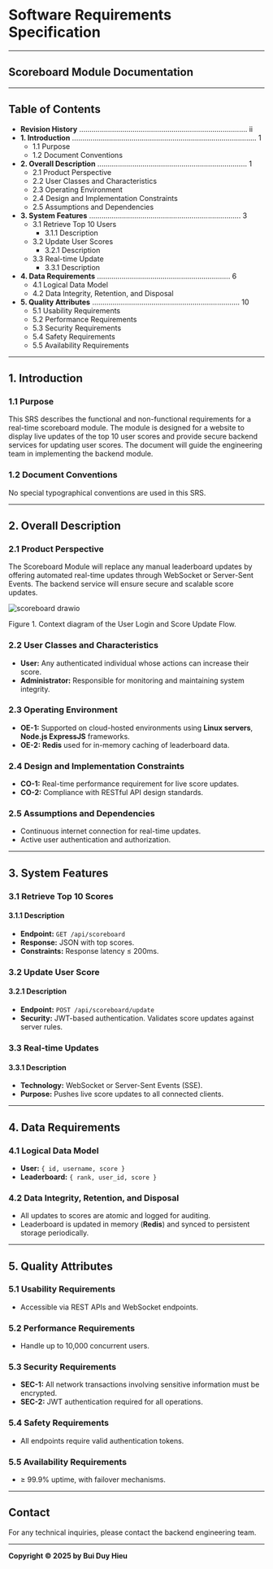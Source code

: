 # Software Requirements Specification

---

## **Scoreboard Module Documentation**

---

## Table of Contents

- **Revision History** .................................................................................. ii
- **1. Introduction** .......................................................................................... 1  
  - 1.1 Purpose  
  - 1.2 Document Conventions  
- **2. Overall Description** ......................................................................... 1  
  - 2.1 Product Perspective  
  - 2.2 User Classes and Characteristics  
  - 2.3 Operating Environment  
  - 2.4 Design and Implementation Constraints  
  - 2.5 Assumptions and Dependencies  
- **3. System Features** .......................................................................... 3  
  - 3.1 Retrieve Top 10 Users  
    - 3.1.1 Description  
  - 3.2 Update User Scores  
    - 3.2.1 Description  
  - 3.3 Real-time Update  
    - 3.3.1 Description  
- **4. Data Requirements** ................................................................. 6  
  - 4.1 Logical Data Model  
  - 4.2 Data Integrity, Retention, and Disposal  
- **5. Quality Attributes** ........................................................................ 10  
  - 5.1 Usability Requirements  
  - 5.2 Performance Requirements  
  - 5.3 Security Requirements  
  - 5.4 Safety Requirements  
  - 5.5 Availability Requirements  

---

## 1. **Introduction**

### 1.1 **Purpose**
This SRS describes the functional and non-functional requirements for a real-time scoreboard module. The module is designed for a website to display live updates of the top 10 user scores and provide secure backend services for updating user scores. The document will guide the engineering team in implementing the backend module.

### 1.2 **Document Conventions**
No special typographical conventions are used in this SRS.

---

## 2. **Overall Description**

### 2.1 **Product Perspective**
The Scoreboard Module will replace any manual leaderboard updates by offering automated real-time updates through WebSocket or Server-Sent Events. The backend service will ensure secure and scalable score updates.


![scoreboard drawio](https://github.com/user-attachments/assets/5970ea0a-6533-45a8-916d-1aeb587a2dd2)


Figure 1. Context diagram of the User Login and Score Update Flow.


### 2.2 **User Classes and Characteristics**
- **User:** Any authenticated individual whose actions can increase their score.  
- **Administrator:** Responsible for monitoring and maintaining system integrity.

### 2.3 **Operating Environment**
- **OE-1:** Supported on cloud-hosted environments using **Linux servers**, **Node.js ExpressJS** frameworks.  
- **OE-2:** **Redis** used for in-memory caching of leaderboard data.

### 2.4 **Design and Implementation Constraints**
- **CO-1:** Real-time performance requirement for live score updates.  
- **CO-2:** Compliance with RESTful API design standards.

### 2.5 **Assumptions and Dependencies**
- Continuous internet connection for real-time updates.  
- Active user authentication and authorization.

---

## 3. **System Features**

### 3.1 **Retrieve Top 10 Scores**

#### 3.1.1 **Description**
- **Endpoint:** `GET /api/scoreboard`  
- **Response:** JSON with top scores.  
- **Constraints:** Response latency ≤ 200ms.

### 3.2 **Update User Score**

#### 3.2.1 **Description**
- **Endpoint:** `POST /api/scoreboard/update`  
- **Security:** JWT-based authentication. Validates score updates against server rules.

### 3.3 **Real-time Updates**

#### 3.3.1 **Description**
- **Technology:** WebSocket or Server-Sent Events (SSE).  
- **Purpose:** Pushes live score updates to all connected clients.

---

## 4. **Data Requirements**

### 4.1 **Logical Data Model**
- **User:** `{ id, username, score }`  
- **Leaderboard:** `{ rank, user_id, score }`

### 4.2 **Data Integrity, Retention, and Disposal**
- All updates to scores are atomic and logged for auditing.  
- Leaderboard is updated in memory (**Redis**) and synced to persistent storage periodically.

---

## 5. **Quality Attributes**

### 5.1 **Usability Requirements**
- Accessible via REST APIs and WebSocket endpoints.

### 5.2 **Performance Requirements**
- Handle up to 10,000 concurrent users.

### 5.3 **Security Requirements**
- **SEC-1:** All network transactions involving sensitive information must be encrypted.  
- **SEC-2:** JWT authentication required for all operations.

### 5.4 **Safety Requirements**
- All endpoints require valid authentication tokens.

### 5.5 **Availability Requirements**
- ≥ 99.9% uptime, with failover mechanisms.

---

## **Contact**
For any technical inquiries, please contact the backend engineering team.

---

**Copyright © 2025 by Bui Duy Hieu**

